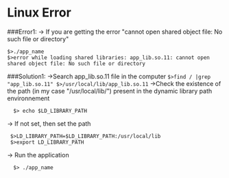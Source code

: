 # Linux Error

###Error1:
-> If you are getting the error "cannot open shared object file: No such file or directory"
  ```
  $>./app_name
  $>error while loading shared libraries: app_lib.so.11: cannot open shared object file: No such file or directory
  ```

###Solution1:
->Search app_lib.so.11 file in the computer 
    ```
    $>find / |grep "app_lib.so.11"
    $>/usr/local/lib/app_lib.so.11
    ```
->Check the existence of the path (in my case "/usr/local/lib/") present in the dynamic library path environnement 
```
  $> echo $LD_LIBRARY_PATH
 ```
 -> If not set, then set the path 
 ```
  $>LD_LIBRARY_PATH=$LD_LIBRARY_PATH:/usr/local/lib
  $>export LD_LIBRARY_PATH
  ```
-> Run the application
```
  $> ./app_name
```
